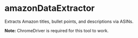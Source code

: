 # amazonDataExtractor
Extracts Amazon titles, bullet points, and descriptions via ASINs.

**Note:** ChromeDriver is required for this tool to work.

